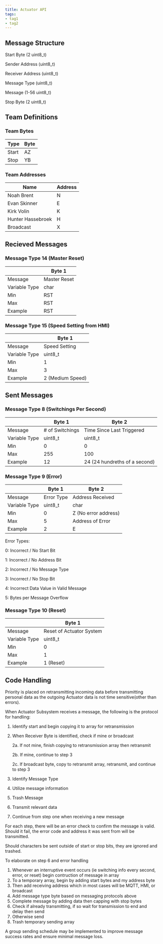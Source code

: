 ```yaml
---
title: Actuator API
tags:
- tag1
- tag2
---
```


## Message Structure

Start Byte (2 uint8_t)

Sender Address (uint8_t)

Receiver Address (uint8_t)

Message Type (uint8_t)

Message (1-56 uint8_t)

Stop Byte (2 uint8_t)

## Team Definitions

### Team Bytes

| Type |  Byte  |
| -----------| ----------- |
| Start | AZ  |
| Stop | YB |

### Team Addresses

| Name |  Address  |
| -----------| ----------- |
| Noah Brent | N  |
|Evan Skinner| E |
|Kirk Volin| K |
|Hunter Hassebroek| H |
| Broadcast | X |

## Recieved Messages

### Message Type 14 (Master Reset)

|  |  Byte 1     |
| -----------| ----------- |
|Message| Master Reset  |
|Variable Type| char  |
|Min| RST |
|Max| RST |
|Example| RST |

### Message Type 15 (Speed Setting from HMI)

|  |  Byte 1     |
| -----------| ----------- |
|Message| Speed Setting  |
|Variable Type| uint8_t  |
|Min|  1 |
|Max|  3 |
|Example| 2 (Medium Speed)|

## Sent Messages

### Message Type 8 (Switchings Per Second)

|  |  Byte 1     |  Byte 2   |
| -----------| ----------- | ----------- |
|Message| # of Switchings | Time Since Last Triggered |
|Variable Type| uint8_t  | uint8_t  |
|Min| 0 | 0 |
|Max| 255 | 100  |
|Example| 12 | 24 (24 hundreths of a second) |

### Message Type 9 (Error)

|  |  Byte 1     |  Byte 2   |
| -----------| ----------- | ----------- |
|Message| Error Type | Address Received |
|Variable Type| uint8_t  | char |
|Min| 0  | Z (No error address) |
|Max| 5 | Address of Error  |
|Example| 2  | E  |

Error Types:

0: Incorrect / No Start Bit

1: Incorrect / No Address Bit

2: Incorrect / No Message Type

3: Incorrect / No Stop Bit

4: Incorrect Data Value in Valid Message

5: Bytes per Message Overflow

### Message Type 10 (Reset)

|  |  Byte 1     |
| -----------| ----------- |
|Message| Reset of Actuator System  |
|Variable Type| uint8_t  |
|Min| 0  |
|Max| 1  |
|Example| 1 (Reset)|

## Code Handling

Priority is placed on retransmitting incoming data before transmitting personal data as the outgoing Actuator data is not time sensitive(other than errors).

When Actuator Subsystem receives a message, the following is the protocol for handling:

1. Identify start and begin copying it to array for retransmission
2. When Receiver Byte is identified, check if mine or broadcast

    2a. If not mine, finish copying to retransmission array then retransmit

    2b. If mine, continue to step 3

    2c. If broadcast byte, copy to retransmit array, retransmit, and continue to step 3
    
3. Identify Message Type
4. Utilize message information
5. Trash Message
6. Transmit relevant data
7. Continue from step one when receiving a new message

For each step, there will be an error check to confirm the message is valid. Should it fail, the error code and address it was sent from will be transmitted.

Should characters be sent outside of start or stop bits, they are ignored and trashed.

To elaborate on step 6 and error handling

1. Whenever an interruptive event occurs (ie switching info every second, error, or reset) begin contruction of message in array
2. To a temporary array, begin by adding start bytes and my address byte
3. Then add receiving address which in most cases will be MQTT, HMI, or broadcast
4. Add message type byte based on messaging protocols above
5. Complete message by adding data then capping with stop bytes
6. Check if already transmitting, if so wait for transmission to end and delay then send
7. Otherwise send
8. Trash temporary sending array

A group sending schedule may be implemented to improve message success rates and ensure minimal message loss.